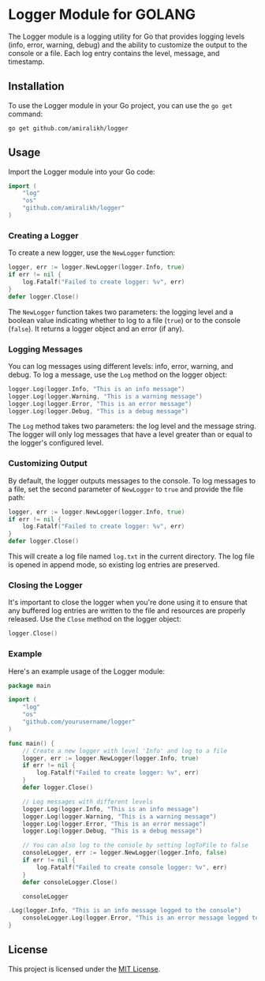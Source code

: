 # Logger Module for GOLANG

The Logger module is a logging utility for Go that provides logging levels (info, error, warning, debug) and the ability to customize the output to the console or a file. Each log entry contains the level, message, and timestamp.

## Installation

To use the Logger module in your Go project, you can use the `go get` command:

```shell
go get github.com/amiralikh/logger
```

## Usage

Import the Logger module into your Go code:

```go
import (
    "log"
    "os"
    "github.com/amiralikh/logger"
)
```

### Creating a Logger

To create a new logger, use the `NewLogger` function:

```go
logger, err := logger.NewLogger(logger.Info, true)
if err != nil {
    log.Fatalf("Failed to create logger: %v", err)
}
defer logger.Close()
```

The `NewLogger` function takes two parameters: the logging level and a boolean value indicating whether to log to a file (`true`) or to the console (`false`). It returns a logger object and an error (if any).

### Logging Messages

You can log messages using different levels: info, error, warning, and debug. To log a message, use the `Log` method on the logger object:

```go
logger.Log(logger.Info, "This is an info message")
logger.Log(logger.Warning, "This is a warning message")
logger.Log(logger.Error, "This is an error message")
logger.Log(logger.Debug, "This is a debug message")
```

The `Log` method takes two parameters: the log level and the message string. The logger will only log messages that have a level greater than or equal to the logger's configured level.

### Customizing Output

By default, the logger outputs messages to the console. To log messages to a file, set the second parameter of `NewLogger` to `true` and provide the file path:

```go
logger, err := logger.NewLogger(logger.Info, true)
if err != nil {
    log.Fatalf("Failed to create logger: %v", err)
}
defer logger.Close()
```

This will create a log file named `log.txt` in the current directory. The log file is opened in append mode, so existing log entries are preserved.

### Closing the Logger

It's important to close the logger when you're done using it to ensure that any buffered log entries are written to the file and resources are properly released. Use the `Close` method on the logger object:

```go
logger.Close()
```

### Example

Here's an example usage of the Logger module:

```go
package main

import (
    "log"
    "os"
    "github.com/yourusername/logger"
)

func main() {
    // Create a new logger with level 'Info' and log to a file
    logger, err := logger.NewLogger(logger.Info, true)
    if err != nil {
        log.Fatalf("Failed to create logger: %v", err)
    }
    defer logger.Close()

    // Log messages with different levels
    logger.Log(logger.Info, "This is an info message")
    logger.Log(logger.Warning, "This is a warning message")
    logger.Log(logger.Error, "This is an error message")
    logger.Log(logger.Debug, "This is a debug message")

    // You can also log to the console by setting logToFile to false
    consoleLogger, err := logger.NewLogger(logger.Info, false)
    if err != nil {
        log.Fatalf("Failed to create console logger: %v", err)
    }
    defer consoleLogger.Close()

    consoleLogger

.Log(logger.Info, "This is an info message logged to the console")
    consoleLogger.Log(logger.Error, "This is an error message logged to the console")
}
```

## License

This project is licensed under the [MIT License](LICENSE).
